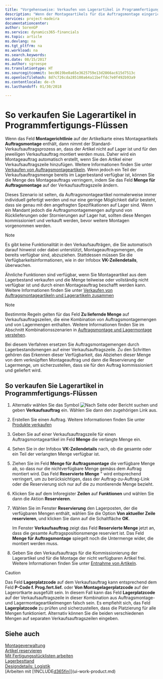 ```yaml
---
title: "Vorgehensweise: Verkaufen von Lagerartikel in Programmfertigungs-Flüssen | Microsoft Docs"
description: "Wenn der Montageartikels für die Auftragsmontage eingerichtet ist, dann nimmt der Standard-Verkaufsauftragsprozess an, dass der Artikel nicht auf Lager ist und für den jeweiligen Verkaufsauftrag montiert werden muss. Daher wird ein Montageauftrag automatisch erstellt, wenn Sie den Artikel einer Verkaufsauftragszeile hinzufügen."
services: project-madeira
documentationcenter: 
author: SorenGP
ms.service: dynamics365-financials
ms.topic: article
ms.devlang: na
ms.tgt_pltfrm: na
ms.workload: na
ms.search.keywords: 
ms.date: 08/15/2017
ms.author: sgroespe
ms.translationtype: HT
ms.sourcegitcommit: bec0619be0a65e3625759e13d2866ac615d7513c
ms.openlocfilehash: 8d7c726cda285100a64a11beffdc7e0f492b93a9
ms.contentlocale: de-ch
ms.lasthandoff: 01/30/2018

---
```

# <a name="sell-inventory-items-in-assemble-to-order-flows"></a>So verkaufen Sie Lagerartikel in Programmfertigungs-Flüssen
Wenn das Feld **Montagerichtlinie** auf der Artikelkarte eines Montageartikels **Auftragsmontage** enthält, dann nimmt der Standard-Verkaufsauftragsprozess an, dass der Artikel nicht auf Lager ist und für den jeweiligen Verkaufsauftrag montiert werden muss. Daher wird ein Montageauftrag automatisch erstellt, wenn Sie den Artikel einer Verkaufsauftragszeile hinzufügen. Weitere Informationen finden Sie unter [Verkaufen von Auftragsmontageartikeln](assembly-how-to-sell-items-assembled-to-order.md). Wenn jedoch ein Teil der Verkaufsauftragsmenge bereits im Lagerbestand verfügbar ist, können Sie die Menge des Montageauftrags verringern, indem Sie das Feld **Menge für Auftragsmontage** auf der Verkaufsauftragszeile ändern.  

Dieses Szenario ist selten, da Auftragsmontageartikel normalerweise immer individuell gefertigt werden und nur eine geringe Möglichkeit dafür besteht, dass sie genau mit den angefragten Spezifikationen auf Lager sind. Wenn ein Mandant jedoch die Auftragsmontagemengen aufgrund von Rücklieferungen oder Stornierungen auf Lager hat, sollten diese Mengen kommissioniert und verkauft werden, bevor weitere Montagen vorgenommen werden.  

> [!NOTE]  
>  Es gibt keine Funktionalität in den Verkaufsaufträgen, die Sie automatisch darauf hinweist oder dabei unterstützt, Montageauftragsmengen, die bereits verfügbar sind, abzuziehen. Stattdessen müssen Sie die Verfügbarkeitsinformationen, wie in der Infobox **VK-Zeilendetails**,  überwachen.  

Ähnliche Funktionen sind verfügbar, wenn Sie Montageartikel aus dem Lagerbestand verkaufen und die Menge teilweise oder vollständig nicht verfügbar ist und durch einen Montageauftrag beschafft werden kann. Weitere Informationen finden Sie unter [Verkaufen von Auftragsmontageartikeln und Lagerartikeln zusammen](assembly-how-to-sell-assemble-to-order-items-and-inventory-items-together.md)  

> [!NOTE]  
>  Bestimmte Regeln gelten für das Feld **Zu liefernde Menge** auf Verkaufsauftragszeilen, die eine Kombination von Auftragsmontagemengen und von Lagermengen enthalten. Weitere Informationen finden Sie im Abschnitt Kombinationsszenarien in [Auftragsmontage und Lagermontage verstehen](assembly-assemble-to-order-or-assemble-to-stock.md).  

Bei diesem Verfahren ersetzen Sie Auftragsmontagemengen durch Lagerbestandsmengen auf einer Verkaufsauftragszeile. Zu den Schritten gehören das Erkennen dieser Verfügbarkeit, das Abziehen dieser Menge von dem verknüpften Montageauftrag und dann die Reservierung der Lagermenge, um sicherzustellen, dass sie für den Auftrag kommissioniert und geliefert wird.  

## <a name="to-sell-inventory-items-in-assemble-to-order-flows"></a>So verkaufen Sie Lagerartikel in Programmfertigungs-Flüssen  
1.  Alternativ wählen Sie das Symbol ![Nach Seite oder Bericht suchen](media/ui-search/search_small.png "Nach Seite oder Bericht suchen") und geben **Verkaufsauftrag** ein. Wählen Sie dann den zugehörigen Link aus.  
2.  Erstellen Sie einen Auftrag. Weitere Informationen finden Sie unter [Produkte verkaufen](sales-how-sell-products.md)  
3.  Geben Sie auf einer Verkaufsauftragszeile für einen Auftragsmontageartikel im Feld **Menge** die verlangte Menge ein.  
4.  Sehen Sie in der Infobox **VK-Zeilendetails** nach, ob die gesamte oder ein Teil der verlangten Menge verfügbar ist.  
5.  Ziehen Sie im Feld **Menge für Auftragsmontage** die verfügbare Menge ab, so dass nur die nichtverfügbare Menge gemäss dem Auftrag montiert wird. Das Feld **Reservierte Menge** " wird entsprechend verringert, um zu berücksichtigen, dass der Auftrag-zu-Auftrag-Link oder die Reservierung sich nur auf die zu montierende Menge bezieht.  
6.  Klicken Sie auf dem Inforegister **Zeilen** auf **Funktionen** und wählen Sie dann die Aktion **Reservieren**.  
7.  Wählen Sie im Fenster **Reservierung** den Lagerposten, der die verfügbaren Mengen enthält, wählen Sie die Option **Von aktueller Zeile reservieren**, und klicken Sie dann auf die Schaltfläche **OK**.  

    Im Fenster **Verkaufsauftrag** zeigt das Feld **Reservierte Menge** jetzt an, dass die gesamte Auftragspositionsmenge reserviert ist. Das Feld **Menge für Auftragsmontage** spiegelt noch die Untermenge wider, die montiert werden muss.  

8.  Geben Sie den Verkaufsauftrags für die Kommissionierung der Lagerartikel und für die Montage der nicht verfügbaren Artikel frei. Weitere Informationen finden Sie unter [Entnahme von Artikeln](assembly-how-to-assemble-items.md).  

> [!CAUTION]  
>  Das Feld **Lagerplatzcode** auf dem Verkaufsauftrag kann entsprechend dem Feld **P-Code f. Prog.fert.lief.** oder **Von Montagelagerplatzcode** auf der Lagerortkarte ausgefüllt sein. In diesem Fall kann das Feld **Lagerplatzcode** auf der Verkaufsauftragszeile in dieser Kombination aus Auftragsmontage- und Lagermontageartikelmengen falsch sein. Es empfiehlt sich, das Feld **Lagerplatzcode** zu prüfen und sicherzustellen, dass die Platzierung für alle Mengen funktioniert. Alternativ können Sie die beiden verschiedenen Mengen auf separaten Verkaufsauftragszeilen eingeben.  

## <a name="see-also"></a>Siehe auch  
[Montageverwaltung](assembly-assemble-items.md)  
[Artikel reservieren](inventory-how-to-reserve-items.md)  
[Mit Fertigungsstücklisten arbeiten](inventory-how-work-BOMs.md)  
[Lagerbesttand](inventory-manage-inventory.md)  
[Designdetails: Logistik](design-details-warehouse-management.md)  
[Arbeiten mit [!INCLUDE[d365fin](includes/d365fin_md.md)]](ui-work-product.md)

